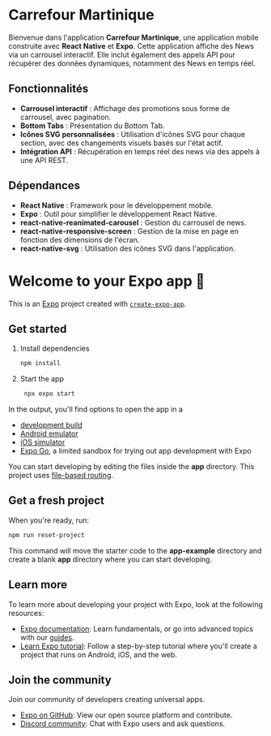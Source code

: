 # Carrefour Martinique

Bienvenue dans l'application **Carrefour Martinique**, une application mobile construite avec **React Native** et **Expo**. Cette application affiche des News via un carrousel interactif. Elle inclut également des appels API pour récupérer des données dynamiques, notamment des News en temps réel.


## Fonctionnalités

- **Carrousel interactif** : Affichage des promotions sous forme de carrousel, avec pagination.
- **Bottom Tabs** : Présentation du Bottom Tab.
- **Icônes SVG personnalisées** : Utilisation d'icônes SVG pour chaque section, avec des changements visuels basés sur l'état actif.
- **Intégration API** : Récupération en temps réel des news via des appels à une API REST.

## Dépendances

- **React Native** : Framework pour le développement mobile.
- **Expo** : Outil pour simplifier le développement React Native.
- **react-native-reanimated-carousel** : Gestion du carrousel de news.
- **react-native-responsive-screen** : Gestion de la mise en page en fonction des dimensions de l'écran.
- **react-native-svg** : Utilisation des icônes SVG dans l'application.


# Welcome to your Expo app 👋

This is an [Expo](https://expo.dev) project created with [`create-expo-app`](https://www.npmjs.com/package/create-expo-app).

## Get started

1. Install dependencies

   ```bash
   npm install
   ```

2. Start the app

   ```bash
    npx expo start
   ```

In the output, you'll find options to open the app in a

- [development build](https://docs.expo.dev/develop/development-builds/introduction/)
- [Android emulator](https://docs.expo.dev/workflow/android-studio-emulator/)
- [iOS simulator](https://docs.expo.dev/workflow/ios-simulator/)
- [Expo Go](https://expo.dev/go), a limited sandbox for trying out app development with Expo

You can start developing by editing the files inside the **app** directory. This project uses [file-based routing](https://docs.expo.dev/router/introduction).

## Get a fresh project

When you're ready, run:

```bash
npm run reset-project
```

This command will move the starter code to the **app-example** directory and create a blank **app** directory where you can start developing.

## Learn more

To learn more about developing your project with Expo, look at the following resources:

- [Expo documentation](https://docs.expo.dev/): Learn fundamentals, or go into advanced topics with our [guides](https://docs.expo.dev/guides).
- [Learn Expo tutorial](https://docs.expo.dev/tutorial/introduction/): Follow a step-by-step tutorial where you'll create a project that runs on Android, iOS, and the web.

## Join the community

Join our community of developers creating universal apps.

- [Expo on GitHub](https://github.com/expo/expo): View our open source platform and contribute.
- [Discord community](https://chat.expo.dev): Chat with Expo users and ask questions.
